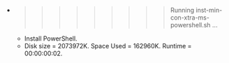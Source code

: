 * >>>>>>>>> Running inst-min-con-xtra-ms-powershell.sh ...
  * Install PowerShell.
  * Disk size = 2073972K. Space Used = 162960K. Runtime = 00:00:00:02.
